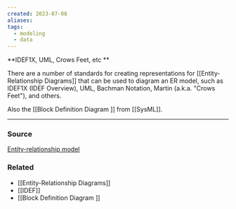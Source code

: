 ```yaml
---
created: 2023-07-08
aliases: 
tags:
  - modeling
  - data
---
```

**IDEF1X, UML, Crows Feet, etc **

There are a number of standards for creating representations for [[Entity-Relationship Diagrams]]  that can be used to diagram an ER model, such as IDEF1X (IDEF Overview), UML, Bachman Notation, Martin (a.k.a. "Crows Feet"), and others. 

Also the [[Block Definition Diagram ]] from [[SysML]].

---

### Source

[Entity-relationship model](https://en.wikipedia.org/wiki/Entity%E2%80%93relationship_model)

### Related
- [[Entity-Relationship Diagrams]] 
- [[IDEF]] 
- [[Block Definition Diagram ]]